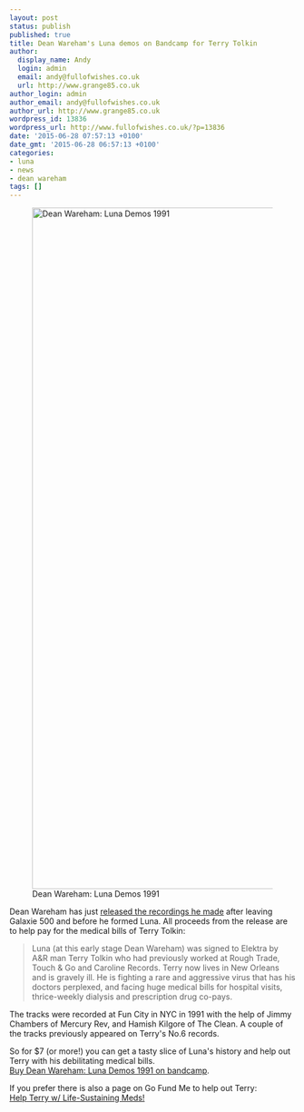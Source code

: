 ```yaml
---
layout: post
status: publish
published: true
title: Dean Wareham's Luna demos on Bandcamp for Terry Tolkin
author:
  display_name: Andy
  login: admin
  email: andy@fullofwishes.co.uk
  url: http://www.grange85.co.uk
author_login: admin
author_email: andy@fullofwishes.co.uk
author_url: http://www.grange85.co.uk
wordpress_id: 13836
wordpress_url: http://www.fullofwishes.co.uk/?p=13836
date: '2015-06-28 07:57:13 +0100'
date_gmt: '2015-06-28 06:57:13 +0100'
categories:
- luna
- news
- dean wareham
tags: []
---
```

<p><figure class="caption aligncenter"><img src="https://f1.bcbits.com/img/a2686458761_10.jpg" width="1200" height="1200" alt="Dean Wareham: Luna Demos 1991" class /><figcaption class="caption-text"> Dean Wareham: Luna Demos 1991</figcaption></figure>
Dean Wareham has just <a href="https://luna.bandcamp.com/album/luna-demos-1991">released the recordings he made</a> after leaving Galaxie 500 and before he formed Luna. All proceeds from the release are to help pay for the medical bills of Terry Tolkin:</p>
<blockquote><p>
Luna (at this early stage Dean Wareham) was signed to Elektra by A&R man Terry Tolkin who had previously worked at Rough Trade, Touch & Go and Caroline Records. Terry now lives in New Orleans and is gravely ill. He is fighting a rare and aggressive virus that has his doctors perplexed, and facing huge medical bills for hospital visits, thrice-weekly dialysis and prescription drug co-pays.</p></blockquote>
<p>The tracks were recorded at Fun City in NYC in 1991 with the help of Jimmy Chambers of Mercury Rev, and Hamish Kilgore of The Clean. A couple of the tracks previously appeared on Terry's No.6 records.</p>
<p>So for $7 (or more!) you can get a tasty slice of Luna's history and help out Terry with his debilitating medical bills.<br />
<a href="https://luna.bandcamp.com/album/luna-demos-1991">Buy Dean Wareham: Luna Demos 1991 on bandcamp</a>.</p>
<p>If you prefer there is also a page on Go Fund Me to help out Terry:<br />
<a href="http://www.gofundme.com/xw8zazw">Help Terry w/ Life-Sustaining Meds!</a> </p>
